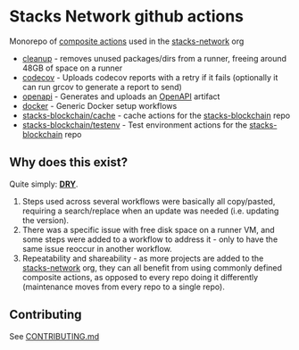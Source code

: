# Stacks Network github actions

Monorepo of [composite actions](https://docs.github.com/en/actions/creating-actions/creating-a-composite-action) used in the [stacks-network](https://github.com/stacks-network) org

- [cleanup](./cleanup) - removes unused packages/dirs from a runner, freeing around 48GB of space on a runner
- [codecov](./cleanup) - Uploads codecov reports with a retry if it fails (optionally it can run grcov to generate a report to send)
- [openapi](./cleanup) - Generates and uploads an [OpenAPI](https://spec.openapis.org/oas/latest.html) artifact
- [docker](./docker) - Generic Docker setup workflows
- [stacks-blockchain/cache](./stacks-blockchain/cache/) - cache actions for the [stacks-blockchain](https://github.com/stacks-network/stacks-blockchain) repo
- [stacks-blockchain/testenv](./stacks-blockchain/testenv/) - Test environment actions for the [stacks-blockchain](https://github.com/stacks-network/stacks-blockchain) repo

## Why does this exist?

Quite simply: [**DRY**](https://en.wikipedia.org/wiki/Don%27t_repeat_yourself).

1. Steps used across several workflows were basically all copy/pasted, requiring a search/replace when an update was needed (i.e. updating the version).
2. There was a specific issue with free disk space on a runner VM, and some steps were added to a workflow to address it - only to have the same issue reoccur in another workflow.
3. Repeatability and shareability - as more projects are added to the [stacks-network](https://github.com/stacks-network) org, they can all benefit from using commonly defined composite actions, as opposed to every repo doing it differently (maintenance moves from every repo to a single repo).

## Contributing

See [CONTRIBUTING.md](./CONTRIBUTING.md)
